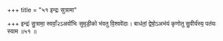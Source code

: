 +++
title = "५१ इन्द्रः सुत्रामा"

+++
इन्द्रः॑ सु॒त्रामा॒ स्ववाँ॒२ऽअवो॑भिः सुमृडी॒को भ॑वतु वि॒श्ववे॑दाः। बाध॑तां॒ द्वेषो॒ऽअभ॑यं कृणोतु सु॒वीर्य॑स्य॒ पत॑यः स्याम ॥५१ ॥